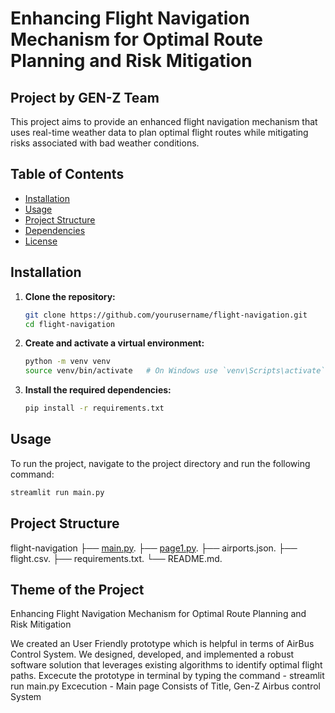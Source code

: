 # Enhancing Flight Navigation Mechanism for Optimal Route Planning and Risk Mitigation

## Project by GEN-Z Team

This project aims to provide an enhanced flight navigation mechanism that uses real-time weather data to plan optimal flight routes while mitigating risks associated with bad weather conditions.

## Table of Contents

- [Installation](#installation)
- [Usage](#usage)
- [Project Structure](#project-structure)
- [Dependencies](#dependencies)
- [License](#license)

## Installation

1. **Clone the repository:**

    ```sh
    git clone https://github.com/yourusername/flight-navigation.git
    cd flight-navigation
    ```

2. **Create and activate a virtual environment:**

    ```sh
    python -m venv venv
    source venv/bin/activate   # On Windows use `venv\Scripts\activate`
    ```

3. **Install the required dependencies:**

    ```sh
    pip install -r requirements.txt
    ```

## Usage

To run the project, navigate to the project directory and run the following command:

```sh
streamlit run main.py
```

## Project Structure
flight-navigation
├── [main.py](#main.py).
├── [page1.py](#page1.py).
├── airports.json.
├── flight.csv.
├── requirements.txt.
└── README.md.


## Theme of the Project
Enhancing Flight Navigation Mechanism for Optimal Route Planning and Risk Mitigation

We created an User Friendly prototype which is helpful in terms of AirBus Control System. We designed, developed, and implemented a robust software solution that leverages existing algorithms to identify optimal flight paths. 
Excecute the prototype in terminal by typing the command - streamlit run main.py
Excecution - 
Main page Consists of Title, Gen-Z Airbus control System

